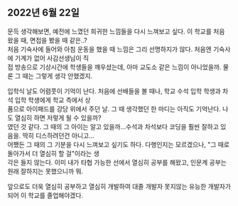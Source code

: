 ## **2022년 6월 22일**

문득 생각해보면, 예전에 느꼈던 희귀한 느낌들을 다시 느껴보고 싶다. 이 학교를 처음 왔을 때, 면접을 봤을 때 같은..?  
처음 기숙사에 들어와 아침 운동을 했을 때 느낌은 그리 선명하지가 않다. 처음엔 기숙사에 기계가 없어 사감선생님이 직  
접 방송으로 기상시간에 학생들을 깨우셨는데, 아마 교도소 같은 느낌이 아니었을까. 물론 그 때는 그렇게 생각 안했겠지.  

입학식 날도 어렴풋이 기억이 난다. 처음에 선배들을 볼 때나, 학교 수석 입학 학생과 차석 입학 학생에게 학교 측에서 상  
품으로 아이패드를 강당 위에서 주던 날. 그 때 생각했던 한 마디는 아직도 기억난다. 나도 열심히 하면 저렇게 될 수 있을까?  
였던 것 같다. 그 때의 그 아이는 알고 있을까...수석과 차석보다 코딩을 훨씬 잘하고 있음을. 딱히 디스하려던건 아니고...     
어쨌든 그 때의 그 기분을 다시 느껴보고 싶기도 하다. 다행인지는 모르겠으나, "그 때로 돌아가서 더 열심히 할 걸"이라는 생  
각은 들지 않는다. 이미 내가 타협 가능한 선에서 열심히 공부를 해왔고, 인문계 공부는 원래 잘하지는 못했으니까 뭐.  

앞으로도 더욱 열심히 공부하고 열심히 개발하여 대졸 개발자 못지않는 유능한 개발자가 되어 이 학교를 졸업해야겠다.

